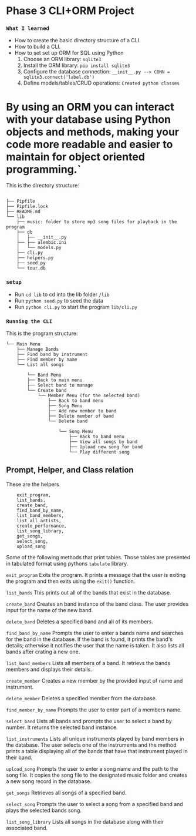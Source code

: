 # Phase 3 CLI+ORM Project 

 ### `What I learned`

- How to create the basic directory structure of a CLI.
- How to build a CLI.
- How to set set up ORM for SQL using Python 
    1. Choose an ORM library: `sqlite3`
    2. Install the ORM library: `pip install sqlite3`
    3. Configure the database connection: `__init__.py --> CONN = sqlite3.connect('label.db')`
    4. Define models/tables/CRUD operations: `Created python classes`
    
# By using an ORM you can interact with your database using Python objects and methods, making your code more readable and easier to maintain for object oriented programming.`  

This is the directory structure:

```console

├── Pipfile
├── Pipfile.lock
├── README.md
└── lib
    ├── music: folder to store mp3 song files for playback in the program
    ├── db
    │   ├── __init__.py
    ├── ├── alembic.ini
    │   └── models.py  
    ├── cli.py
    ├── helpers.py
    ├── seed.py
    └── tour.db
```

### `setup`

- Run `cd lib` to cd into the lib folder `/lib` 
- Run `python seed.py` to seed the data
- Run `python cli.py` to start the program  `lib/cli.py` 

### `Running the CLI`

This is the program structure:
```console
└── Main Menu
    ├── Manage Bands
    ├── Find band by instrument
    ├── Find member by name
    └── List all songs    
        
        └── Band Menu
        ├── Back to main menu
        ├── Select band to manage
        └── Create band            
            └── Member Menu (for the selected band)
                ├── Back to band menu
                ├── Song Menu
                ├── Add new member to band
                ├── Delete member of band
                └── Delete band

                    └── Song Menu
                        ├── Back to band menu
                        ├── View all songs by band
                        ├── Upload new song for band
                        └── Play different song
```      

## Prompt, Helper, and Class relation 

These are the helpers

```
    exit_program,
    list_bands,
    create_band, 
    find_band_by_name,
    list_band_members,
    list_all_artists,
    create_performance,
    list_song_library,
    get_songs, 
    select_song,
    upload_song
```

Some of the following methods that print tables. Those tables are presented in tabulated format using pythons `tabulate` library. 

`exit_program` Exits the program. It prints a message that the user is exiting the program and then exits using the `exit()` function.

`list_bands`
This prints out all of the bands that exist in the database. 

`create_band`
Creates an band instance of the band class. The user provides input for the name of the new band.  

`delete_band` 
Deletes a specified band and all of its members.

`find_band_by_name`
Prompts the user to enter a bands name and searches for the band in the database. If the band is found, it prints the band's details; otherwise it notifies the user that the name is taken. It also lists all bands after crating a new one.

`list_band_members`
Lists all members of a band. It retrievs the bands members and displays their details. 

`create_member`
Creates a new member by the provided input of name and instrument.

`delete_member`
Deletes a specified member from the database.

`find_member_by_name`
Prompts the user to enter part of a members name.

`select_band`
Lists all bands and prompts the user to select a band by number. It returns the selected band instance.

`list_instruments`
Lists all unique instruments played by band members in the database. The user selects one of the instruments and the method prints a table displaying all of the bands that have that instrument played in their band.

`upload_song`
Prompts the user to enter a song name and the path to the song file. It copies the song file to the designated music folder and creates a new song record in the database.

`get_songs` 
Retrieves all songs of a specified band.

`select_song`
Prompts the user to select a song from a specified band and plays the selected bands song.

`list_song_library`
Lists all songs in the database along with their associated band.


